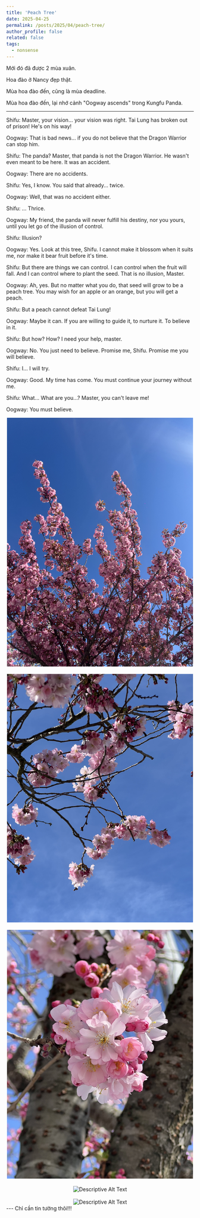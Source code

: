 ```yaml
---
title: 'Peach Tree'
date: 2025-04-25
permalink: /posts/2025/04/peach-tree/
author_profile: false
related: false
tags:
  - nonsense
---
```

Mới đó đã được 2 mùa xuân.

Hoa đào ở Nancy đẹp thật. 

Mùa hoa đào đến, cũng là mùa deadline.

Mùa hoa đào đến, lại nhớ cảnh "Oogway ascends" trong Kungfu Panda.

---
Shifu:
Master, your vision... your vision was right. Tai Lung has broken out of prison! He's on his way!

Oogway:
That is bad news... if you do not believe that the Dragon Warrior can stop him.

Shifu:
The panda? Master, that panda is not the Dragon Warrior. He wasn't even meant to be here. It was an accident.

Oogway:
There are no accidents.

Shifu:
Yes, I know. You said that already... twice.

Oogway:
Well, that was no accident either.

Shifu:
... Thrice.

Oogway:
My friend, the panda will never fulfill his destiny, nor you yours, until you let go of the illusion of control.

Shifu:
Illusion?

Oogway:
Yes. Look at this tree, Shifu. I cannot make it blossom when it suits me, nor make it bear fruit before it's time.

Shifu:
But there are things we can control. I can control when the fruit will fall. And I can control where to plant the seed. That is no illusion, Master. 

Oogway:
Ah, yes. But no matter what you do, that seed will grow to be a peach tree. You may wish for an apple or an orange, but you will get a peach.

Shifu:
But a peach cannot defeat Tai Lung!

Oogway:
Maybe it can. If you are willing to guide it, to nurture it. To believe in it.

Shifu:
But how? How? I need your help, master.

Oogway:
No. You just need to believe. Promise me, Shifu. Promise me you will believe.

Shifu:
I... I will try.

Oogway:
Good. My time has come. You must continue your journey without me.

Shifu:
What... What are you...? Master, you can't leave me!

Oogway:
You must believe.

<div style="text-align: center;">
  <img src="/images/peach-tree/IMG_6252.jpg" alt="Descriptive Alt Text" width="500">
</div>
<br>
<div style="text-align: center;">
  <img src="/images/peach-tree/IMG_5936.jpg" alt="Descriptive Alt Text" width="500">
</div>
<br>
<div style="text-align: center;">
  <img src="/images/peach-tree/IMG_5943.jpg" alt="Descriptive Alt Text" width="500">
</div>
<br>
<div style="text-align: center;">
  <img src="/images/peach-tree/IMG_4768.jpg" alt="Descriptive Alt Text" width="500">
</div>
<br>
<div style="text-align: center;">
  <img src="/images/peach-tree/IMG_6208.jpg" alt="Descriptive Alt Text" width="500">
</div>
---
Chỉ cần tin tưởng thôi!!!
